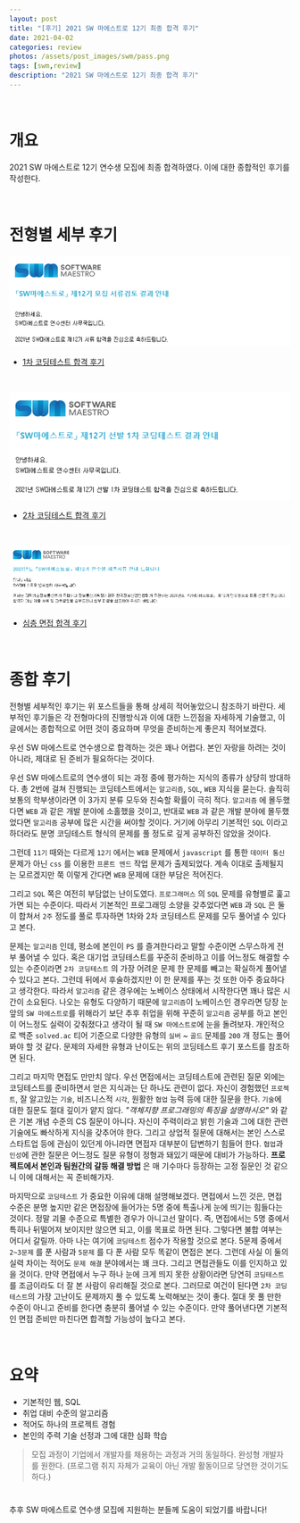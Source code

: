 ```yaml
---
layout: post
title: "[후기] 2021 SW 마에스트로 12기 최종 합격 후기"
date: 2021-04-02
categories: review
photos: /assets/post_images/swm/pass.png
tags: [swm,review]
description: "2021 SW 마에스트로 12기 최종 합격 후기"
---
```


<br>

# 개요

2021 SW 마에스트로 12기 연수생 모집에 최종 합격하였다.
이에 대한 종합적인 후기를 작성한다.

<br>

# 전형별 세부 후기

![0](/assets/post_images/swm/0.png)

 - [1차 코딩테스트 합격 후기](https://yjyoon-dev.github.io/review/2021/02/27/review-swm12-test1/)

<br>

![0](/assets/post_images/swm/2.png)

 - [2차 코딩테스트 합격 후기](https://yjyoon-dev.github.io/review/2021/02/27/review-swm12-test2/)

<br>

![0](/assets/post_images/swm/4.png)

 - [심층 면접 합격 후기](https://yjyoon-dev.github.io/review/2021/02/27/review-swm12-test3/)

<br>

# 종합 후기

전형별 세부적인 후기는 위 포스트들을 통해 상세히 적어놓았으니 참조하기 바란다. 세부적인 후기들은 각 전형마다의 진행방식과 이에 대한 느낀점을 자세하게 기술했고, 이 글에서는 종합적으로 어떤 것이 중요하며 무엇을 준비하는게 좋은지 적어보겠다.

우선 SW 마에스트로 연수생으로 합격하는 것은 꽤나 어렵다. 본인 자랑을 하려는 것이 아니라, 제대로 된 준비가 필요하다는 것이다.

우선 SW 마에스트로의 연수생이 되는 과정 중에 평가하는 지식의 종류가 상당히 방대하다. 총 2번에 걸쳐 진행되는 코딩테스트에서는 `알고리즘`, `SQL`, `WEB` 지식을 묻는다. 솔직히 보통의 학부생이라면 이 3가지 분류 모두와 친숙할 확률이 극히 적다. `알고리즘` 에 몰두했다면 `WEB` 과 같은 개발 분야에 소홀했을 것이고, 반대로 `WEB` 과 같은 개발 분야에 몰두했었다면 `알고리즘` 공부에 많은 시간을 써야할 것이다. 거기에 아무리 기본적인 `SQL` 이라고 하더라도 분명 코딩테스트 형식의 문제를 풀 정도로 깊게 공부하진 않았을 것이다.

그런데 `11기` 때와는 다르게 `12기` 에서는 `WEB` 문제에서 `javascript` 를 통한 `데이터 통신` 문제가 아닌 `css` 를 이용한 `프론트 엔드` 작업 문제가 출제되었다. 계속 이대로 출제될지는 모르겠지만 쭉 이렇게 간다면 `WEB` 문제에 대한 부담은 적어진다.

그리고 `SQL` 쪽은 여전히 부담없는 난이도였다. `프로그래머스` 의 `SQL` 문제를 유형별로 훑고가면 되는 수준이다. 따라서 기본적인 프로그래밍 소양을 갖추었다면 `WEB` 과 `SQL` 은 둘이 합쳐서 `2주` 정도를 풀로 투자하면 1차와 2차 코딩테스트 문제를 모두 풀어낼 수 있다고 본다.

문제는 `알고리즘` 인데, 평소에 본인이 `PS` 를 즐겨한다라고 말할 수준이면 스무스하게 전부 풀어낼 수 있다. 혹은 대기업 코딩테스트를 꾸준히 준비하고 이를 어느정도 해결할 수 있는 수준이라면 `2차 코딩테스트` 의 가장 어려운 문제 한 문제를 빼고는 확실하게 풀어낼 수 있다고 본다. 그런데 뒤에서 후술하겠지만 이 한 문제를 푸는 것 또한 아주 중요하다고 생각한다. 따라서 `알고리즘` 같은 경우에는 노베이스 상태에서 시작한다면 꽤나 많은 시간이 소요된다. 나오는 유형도 다양하기 때문에 `알고리즘`이 노베이스인 경우라면 당장 눈앞의 `SW 마에스트로`를 위해라기 보단 추후 취업을 위해 꾸준히 `알고리즘` 공부를 하고 본인이 어느정도 실력이 갖춰졌다고 생각이 될 때 `SW 마에스트로`에 눈을 돌려보자. 개인적으로 백준 `solved.ac` 티어 기준으로 다양한 유형의 `실버` ~ `골드` 문제를 `200` 개 정도는 풀어봐야 할 것 같다. 문제의 자세한 유형과 난이도는 위의 코딩테스트 후기 포스트를 참조하면 된다.

그리고 마지막 면접도 만만치 않다. 우선 면접에서는 코딩테스트에 관련된 질문 외에는 코딩테스트를 준비하면서 얻은 지식과는 단 하나도 관련이 없다. 자신이 경험했던 `프로젝트`, 잘 알고있는 `기술`, 비즈니스적 `시각`, 원활한 `협업` 능력 등에 대한 질문을 한다. `기술`에 대한 질문도 절대 깊이가 얕지 않다. *"객체지향 프로그래밍의 특징을 설명하시오"* 와 같은 기본 개념 수준의 CS 질문이 아니다. 자신이 주력이라고 밝힌 기술과 그에 대한 관련 기술에도 빠삭하게 지식을 갖추어야 한다. 그리고 상업적 질문에 대해서는 본인 스스로 스타트업 등에 관심이 있던게 아니라면 면접자 대부분이 답변하기 힘들어 한다. `협업`과 `인성`에 관한 질문은 어느정도 질문 유형이 정형과 돼있기 때문에 대비가 가능하다. **프로젝트에서 본인과 팀원간의 갈등 해결 방법** 은 매 기수마다 등장하는 고정 질문인 것 같으니 이에 대해서는 꼭 준비해가자.

마지막으로 `코딩테스트` 가 중요한 이유에 대해 설명해보겠다. 면접에서 느낀 것은, 면접 수준은 분명 높지만 같은 면접장에 들어가는 5명 중에 특출나게 눈에 띄기는 힘들다는 것이다. 정말 괴물 수준으로 특별한 경우가 아니고선 말이다. 즉, 면접에서는 5명 중에서 특히나 뒤떨어져 보이지만 않으면 되고, 이를 목표로 하면 된다. 그렇다면 불합 여부는 어디서 갈릴까. 아마 나는 여기에 `코딩테스트` 점수가 작용할 것으로 본다. 5문제 중에서 `2~3문제` 를 푼 사람과 `5문제` 를 다 푼 사람 모두 똑같이 면접은 본다. 그런데 사실 이 둘의 실력 차이는 적어도 `문제 해결` 분야에서는 꽤 크다. 그리고 면접관들도 이를 인지하고 있을 것이다. 만약 면접에서 누구 하나 눈에 크게 띄지 못한 상황이라면 당연히 `코딩테스트` 를 조금이라도 더 잘 본 사람이 유리해질 것으로 본다. 그러므로 여건이 된다면 `2차 코딩테스트`의 가장 고난이도 문제까지 풀 수 있도록 노력해보는 것이 좋다. 절대 못 풀 만한 수준이 아니고 준비를 한다면 충분히 풀어낼 수 있는 수준이다. 만약 풀어낸다면 기본적인 면접 준비만 마친다면 합격할 가능성이 높다고 본다.

<br>

# 요약

 - 기본적인 웹, SQL
 - 취업 대비 수준의 알고리즘
 - 적어도 하나의 프로젝트 경험
 - 본인의 주력 기술 선정과 그에 대한 심화 학습

> 모집 과정이 기업에서 개발자를 채용하는 과정과 거의 동일하다.
> 완성형 개발자를 원한다. (프로그램 취지 자체가 교육이 아닌 개발 활동이므로 당연한 것이기도 하다.) 

# 

추후 SW 마에스트로 연수생 모집에 지원하는 분들께 도움이 되었기를 바랍니다!